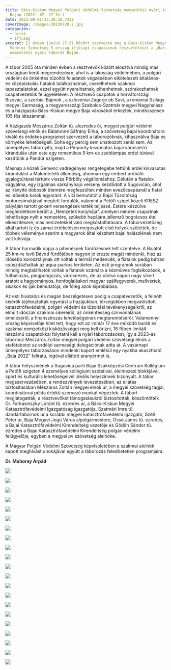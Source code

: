 ```yaml
---
title: Bács-Kiskun Megyei Polgári Védelmi Szövetség nemzetközi nyári tábora
  Baján (2022. 07. 27-31.)
date: 2022-08-01T17:20:18.743Z
coverImage: /images/20220728-2.jpg
categories:
  - hirek
  - ifjusag
excerpt: Ez évben június 27-31 között szervezte meg a Bács-Kiskun Megyei Polgári
  Védelmi Szövetség 5 ország ifjúsági csapatainak részvételével a „Barátság”
  nemzetközi nyári táborát Baján.
---
```

A tábor 2005 óta minden évben a résztvevők között elosztva mindig más országban kerül megrendezésre, ahol is a lakosság védelmében, a polgári védelmi és önkéntes tűzoltói feladatok végzésében elkötelezett általános- és középiskolás fiatalok találkozhatnak, cserélhetnek szakmai tapasztalatokat, ezzel együtt nyaralhatnak, pihenhetnek, szórakozhatnak csapatvezetőik felügyeletével. A résztvevő csapatok a horvátországi Bizovác, a szerbiai Bajmok , a szlovéniai Zagorje ob Savi, a romániai Szilágy megyei Sarmaság, a magyarországi Szabolcs-Szatmár megyei Nagyhalász és a házigazda Bács-Kiskun megye Baja városából érkeztek, mindösszesen 105 fős létszámmal.

A házigazda Mészáros Zoltán tű. alezredes úr, megyei polgári védelmi szövetségi elnök és Balatonné Sáfrány Erika, a szövetség bajai koordinátora kiváló és érdekes programot szervezett a táborozóknak, kihasználva Baja és környéke lehetőségeit. Soha egy percig sem unatkozott senki sem. Az ünnepélyes tábornyitó, majd a Piriponty kisvonatos bajai városnéző kirándulás után este egy romantikus 9 km-es zseblámpás erdei túrával kezdtünk a Pandúr szigeten.

Másnap a közeli Gemenc vadregényes rengetegébe tettünk erdei kisvasutas kirándulást a Malomtelelő állomásig, ahonnan egy embert próbáló gyalogtúrával tértünk vissza Pörböly végállomáshoz. Délután a fiatalok vágyálma, egy izgalmas sárkányhajó verseny kezdődött a Sugovicán, ahol az irányító dobosok ütemére megfeszültek minden evezőcsapásnál a fiatal és idősebb karok egyaránt. A vízi bemutatót a Bajai Tűzoltóság motorcsónakjával megtett fordulók, valamint a Petőfi sziget közeli KRESZ pályáján tartott gokart versengések tették teljessé. Estére készülve meghirdetésre került a „Nemzetek konyhája”, amelyen minden csapatnak lehetősége nyílt a nemzetére, szűkebb hazájára jellemző bográcsos étel elkészítésére, más nemzetekkel való megkóstoltatására. A táborvezetőség által tartott íz és zamat értékelésen megosztott első helyek születtek, de többek véleménye szerint a magyarok által készített bajai halászlének nem volt kihívója.

A tábor harmadik napja a pihenésnek fürdőzésnek lett szentelve. A Bajától 25 km-re levő Dávod fürdőjében nagyon jó érezte magát mindenki, hisz az idősebb korosztálynak ott voltak a termál medencék, a fiatalok pedig bátran csúszdázhattak az aqua-parkos területen. Az esti programok sorában mindig megtalálhatók voltak a fiatalok számára a kézműves foglalkozások, a futballozás, pingpongozás, városnézés, de az utolsó napon nagy sikert aratott a hagyományos, honfoglaláskori magyar szálfegyverek, mellvértek, sisakok és íjak bemutatója, de főleg azok kipróbálása.

Az esti hivatalos és magán beszélgetésen pedig a csapatvezetők, a felnőtt kisérők tájékoztatták egymást a hazájukban, térségükben megvalósított katasztrófavédelmi, polgári védelmi és tűzoltási tevékenységeikről, az elmúlt időszak szakmai sikereiről, az önkéntesség színvonalának emeléséről, a finanszírozás lehetőségeinek megteremtéséről. Valamennyi ország képviselője hitet tett, hogy ezt az immár 17 éve működő baráti és szakmai nemzetközi kisközösséget meg kell őrizni, 16 főben limitált létszámú csapatokkal folytatni kell a nyári táborozásokat, így a 2023-as táborhoz Mészáros Zoltán megyei polgári védelmi szövetségi elnök a stafétabotot az erdélyi sarmasági delegációnak adta át. A vasárnapi ünnepélyes táborzásáson mindenki kapott emlékül egy nyakba akasztható „Baja 2022” feliratú, logóval ellátott aranyérmet is.

A tábor helyszínének a Sugovica parti Bajai Szakképzési Centrum Kollégium a Petőfi szigeten 4 személyes kollégiumi szobáival, élelmezési blokkjával, sport és kulturális lehetőségeivel ideális helyszínnek bizonyult. A tábor megszervezésében, a rendezvények levezetésében, az ellátás biztosításában Mészáros Zoltán megyei elnök úr, a megyei szövetség tagjai, koordinátorai példa értékű szervező munkát végeztek. A tábort meglátogatták, a résztvevőket támogatásukról biztosították, köszöntötték Dr. Farkasinszky Lóránt tű. ezredes úr, a Bács-Kiskun Megyei Katasztrófavédelmi Igazgatóság igazgatója, Szatmári Imre tű. dandártábornok úr a korábbi megyei katasztrófavédelmi igazgató, Széll Péter úr, Baja Megyei Jogú Város alpolgármestere, Ossó János tű. ezredes, a Bajai Katasztrófavédelmi Kirendeltség vezetője és Gödön Sándor tű. ezredes a Bajai Katasztrófavédelmi Kirendeltség polgári védelmi felügyelője, egyben a megyei pv szövetség alelnöke.

A Magyar Polgári Védelmi Szövetség képviseletében a szakmai alelnök kapott meghívást unokájával együtt a táborozás feledhetetlen programjaira.

**Dr. Muhoray Árpád**

![](/images/20220728-1.jpg)

![](/images/20220728-3.jpg)

![](/images/20220728-5.jpg)

![](/images/20220728-6.jpg)

![](/images/20220728-7.jpg)

![](/images/20220728-22.jpg)

![](/images/20220728-23.jpg)

![](/images/20220728-8.jpg)

![](/images/20220728-9.jpg)

![](/images/20220728-10.jpg)

![](/images/20220728-11.jpg)

![](/images/20220728-12.jpg)

![](/images/20220728-13.jpg)

![](/images/20220728-14.jpg)

![](/images/20220728-15.jpg)

![](/images/20220728-16.jpg)

![](/images/20220728-17.jpg)

![](/images/20220728-18.jpg)

![](/images/20220728-24.jpg)

![](/images/20220728-25.jpg)

![](/images/20220728-26.jpg)